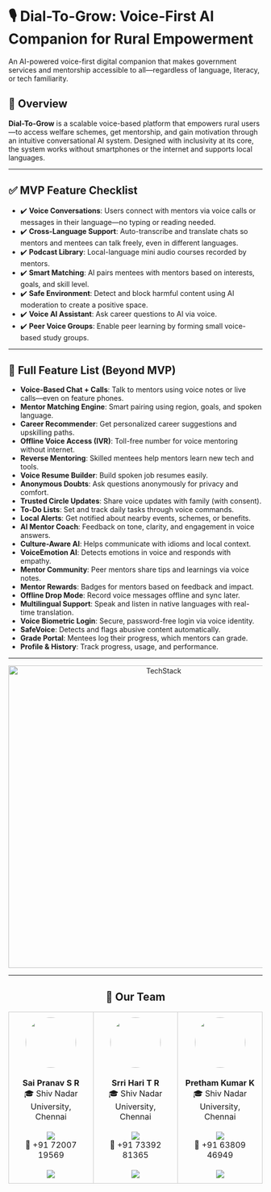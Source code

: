 # 🎙️ Dial-To-Grow: Voice-First AI Companion for Rural Empowerment

An AI-powered voice-first digital companion that makes government services and mentorship accessible to all—regardless of language, literacy, or tech familiarity.


## 🚀 Overview

**Dial-To-Grow** is a scalable voice-based platform that empowers rural users—to access welfare schemes, get mentorship, and gain motivation through an intuitive conversational AI system. Designed with inclusivity at its core, the system works without smartphones or the internet and supports local languages.

---

## ✅ MVP Feature Checklist

- ✔️ **Voice Conversations**: Users connect with mentors via voice calls or messages in their language—no typing or reading needed.  
- ✔️ **Cross-Language Support**: Auto-transcribe and translate chats so mentors and mentees can talk freely, even in different languages.  
- ✔️ **Podcast Library**: Local-language mini audio courses recorded by mentors.  
- ✔️ **Smart Matching**: AI pairs mentees with mentors based on interests, goals, and skill level.  
- ✔️ **Safe Environment**: Detect and block harmful content using AI moderation to create a positive space.  
- ✔️ **Voice AI Assistant**: Ask career questions to AI via voice.  
- ✔️ **Peer Voice Groups**: Enable peer learning by forming small voice-based study groups.  

---

## 🎯 Full Feature List (Beyond MVP)

- **Voice-Based Chat + Calls**: Talk to mentors using voice notes or live calls—even on feature phones.
- **Mentor Matching Engine**: Smart pairing using region, goals, and spoken language.
- **Career Recommender**: Get personalized career suggestions and upskilling paths.
- **Offline Voice Access (IVR)**: Toll-free number for voice mentoring without internet.
- **Reverse Mentoring**: Skilled mentees help mentors learn new tech and tools.
- **Voice Resume Builder**: Build spoken job resumes easily.
- **Anonymous Doubts**: Ask questions anonymously for privacy and comfort.
- **Trusted Circle Updates**: Share voice updates with family (with consent).
- **To-Do Lists**: Set and track daily tasks through voice commands.
- **Local Alerts**: Get notified about nearby events, schemes, or benefits.
- **AI Mentor Coach**: Feedback on tone, clarity, and engagement in voice answers.
- **Culture-Aware AI**: Helps communicate with idioms and local context.
- **VoiceEmotion AI**: Detects emotions in voice and responds with empathy.
- **Mentor Community**: Peer mentors share tips and learnings via voice notes.
- **Mentor Rewards**: Badges for mentors based on feedback and impact.
- **Offline Drop Mode**: Record voice messages offline and sync later.
- **Multilingual Support**: Speak and listen in native languages with real-time translation.
- **Voice Biometric Login**: Secure, password-free login via voice identity.
- **SafeVoice**: Detects and flags abusive content automatically.
- **Grade Portal**: Mentees log their progress, which mentors can grade.
- **Profile & History**: Track progress, usage, and performance.

---
<p align="center">
  <img width="600" alt="TechStack" src="https://github.com/user-attachments/assets/de03f065-656e-4412-9d7d-718d0e636c82" />
</p>

---
<h2 align="center">🌟 Our Team</h2>

<div align="center">

<table>
<tr>

<!-- Sai Pranav S R -->
<td align="center" width="300" style="border:1px solid #ccc; padding:10px; border-radius:10px;">
  <img src="https://github.com/Srsp-coder.png" width="100" height="100" style="border-radius: 50%; object-fit: cover;"><br><br>
  <b>Sai Pranav S R</b><br>
  🎓 Shiv Nadar University, Chennai<br><br>
  <a href="mailto:sai23110460@snuchennai.edu.in">
    <img src="https://img.shields.io/badge/Email-D14836?style=flat&logo=gmail&logoColor=white" />
  </a><br>
  📱 +91 72007 19569<br><br>
  <a href="https://github.com/Srsp-coder" target="_blank">
    <img src="https://img.shields.io/badge/GitHub-100000?style=flat&logo=github&logoColor=white" />
  </a>
</td>

<!-- Srri Hari T R -->
<td align="center" width="300" style="border:1px solid #ccc; padding:10px; border-radius:10px;">
  <img src="https://github.com/srrihari.png" width="100" height="100" style="border-radius: 50%; object-fit: cover;"><br><br>
  <b>Srri Hari T R</b><br>
  🎓 Shiv Nadar University, Chennai<br><br>
  <a href="mailto:srri23110432@snuchennai.edu.in">
    <img src="https://img.shields.io/badge/Email-D14836?style=flat&logo=gmail&logoColor=white" />
  </a><br>
  📱 +91 73392 81365<br><br>
  <a href="https://github.com/srrihari" target="_blank">
    <img src="https://img.shields.io/badge/GitHub-100000?style=flat&logo=github&logoColor=white" />
  </a>
</td>


<!-- Pretham Kumar K -->
<td align="center" width="300" style="border:1px solid #ccc; padding:10px; border-radius:10px;">
  <img src="https://github.com/Pretham191.png" width="100" height="100" style="border-radius: 50%; object-fit: cover;"><br><br>
  <b>Pretham Kumar K</b><br>
  🎓 Shiv Nadar University, Chennai<br><br>
  <a href="mailto:pretham23110424@snuchennai.edu.in">
    <img src="https://img.shields.io/badge/Email-D14836?style=flat&logo=gmail&logoColor=white" />
  </a><br>
  📱 +91 63809 46949<br><br>
  <a href="https://github.com/Pretham191" target="_blank">
    <img src="https://img.shields.io/badge/GitHub-100000?style=flat&logo=github&logoColor=white" />
  </a>
</td>
</tr>

</table>
</div>


</div>

